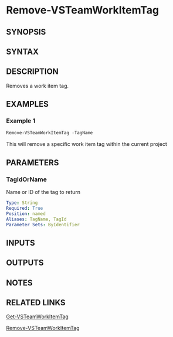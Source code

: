 <!-- #include "./common/header.md" -->

# Remove-VSTeamWorkItemTag

## SYNOPSIS

<!-- #include "./synopsis/Get-VSTeamWorkItemTag.md" -->

## SYNTAX

## DESCRIPTION

Removes a work item tag.

## EXAMPLES

### Example 1

```powershell
Remove-VSTeamWorkItemTag -TagName
```

This will remove a specific work item tag within the current project

## PARAMETERS

<!-- #include "./params/projectName.md" -->

### TagIdOrName

Name or ID of the tag to return

```yaml
Type: String
Required: True
Position: named
Aliases: TagName, TagId
Parameter Sets: ByIdentifier
```

<!-- #include "./params/forcegroup.md" -->

## INPUTS

## OUTPUTS

## NOTES

<!-- #include "./common/prerequisites.md" -->

## RELATED LINKS



[Get-VSTeamWorkItemTag](Get-VSTeamWorkItemTag.md)

[Remove-VSTeamWorkItemTag](Remove-VSTeamWorkItemTag.md)
